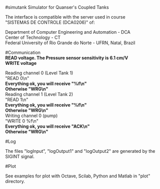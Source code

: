 #simutank
Simulator for Quanser's Coupled Tanks 

The interface is compatible with the server used in course  
"SISTEMAS DE CONTROLE (DCA0206)" of:  


  Department of Computer Engineering and Automation - DCA  
  Center of Technology - CT  
  Federal University of Rio Grande do Norte - UFRN, Natal, Brazil  
  
#Communication  
**READ voltage. The Pressure sensor sensitivity is 6.1 cm/V**  
**WRITE voltage**  
  
Reading channel 0 (Level Tank 1)  
  "READ 0\n"  
  **Everything ok, you will receive "%f\n"**  
  **Otherwise "WRG\n"**  
Reading channel 1 (Level Tank 2)  
  "READ 1\n"  
  **Everything ok, you will receive "%f\n"**  
  **Otherwise "WRG\n"**  
Writing channel 0 (pump)  
  "WRITE 0 %f\n"  
  **Everything ok, you will receive "ACK\n"**  
  **Otherwise "WRG\n"**  
  
#Log

The files "logInput", "logOutput1" and "logOutput2" are generated by the SIGINT signal.  

#Plot

See examples for plot with Octave, Scilab, Python and Matlab in "plot" directory.  
